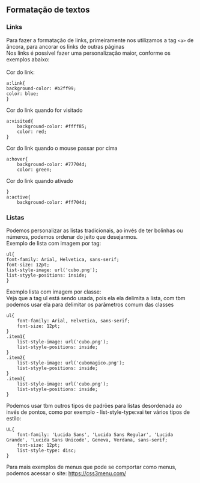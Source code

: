 ## Formatação de textos

### Links
Para fazer a formatação de links, primeiramente nos utilizamos a tag `<a>` de âncora, para ancorar os links de outras páginas <br>
Nos links é possível fazer uma personalização maior, conforme os exemplos abaixo:<br><br>
Cor do link:

    a:link{
    background-color: #b2ff99;
    color: blue;
    }

Cor do link quando for visitado

    a:visited{
        background-color: #ffff85;
        color: red;
    }

Cor do link quando o mouse passar por cima

    a:hover{
        background-color: #77704d;
        color: green;

Cor do link quando ativado  

    }
    a:active{
        background-color: #ff704d;

### Listas

Podemos personalizar as listas tradicionais, ao invés de ter bolinhas ou números, podemos ordenar do jeito que desejarmos. <br>
Exemplo de lista com imagem por tag: <br>

    ul{
    font-family: Arial, Helvetica, sans-serif;
    font-size: 12pt;
    list-style-image: url('cubo.png');
    list-styyle-positions: inside;
    }

Exemplo lista com imagem por classe: <br>
Veja que a tag ul está sendo usada, pois ela ela delimita a lista, com tbm podemos usar ela para delimitar os parâmetros comum das classes

    ul{
        font-family: Arial, Helvetica, sans-serif;
        font-size: 12pt;
    }
    .item1{
        list-style-image: url('cubo.png');
        list-styyle-positions: inside;
    }
    .item2{
        list-style-image: url('cubomagico.png');
        list-styyle-positions: inside;
    }
    .item3{
        list-style-image: url('cubo.png');
        list-styyle-positions: inside;
    }

Podemos usar tbm outros tipos de padrões para listas desordenada ao invés de pontos, como por exemplo - list-style-type:vai ter vários tipos de estilo: <br>

    UL{
        font-family: 'Lucida Sans', 'Lucida Sans Regular', 'Lucida Grande', 'Lucida Sans Unicode', Geneva, Verdana, sans-serif;
        font-size: 12pt;
        list-style-type: disc;
    }

Para mais exemplos de menus que pode se comportar como menus, podemos acessar o site: https://css3menu.com/

